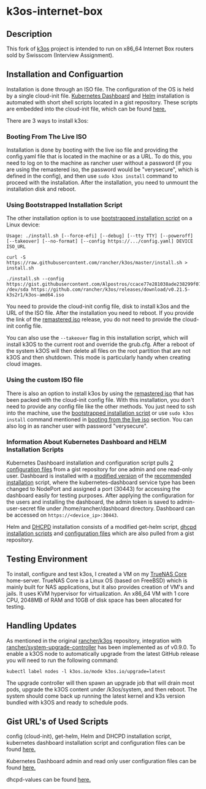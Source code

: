 # k3os-internet-box
## Description
This fork of [k3os](https://github.com/rancher/k3os) project is intended to run on x86_64 Internet Box routers sold by Swisscom (Interview Assignment).

## Installation and Configuartion
Installation is done through an ISO file. The configuration of the OS is held by a single cloud-init file. [Kubernetes Dashboard](https://github.com/kubernetes/dashboard) and [Helm](https://github.com/helm/helm) installation is automated with short shell scripts located in a gist repository. These scripts are embedded into the cloud-init file, which can be found [here.](https://gist.github.com/Alpostros/ccace77e281038ade238299f078bec1f) 

There are 3 ways to install k3os:
### Booting From The Live ISO
Installation is done by booting with the live iso file and providing the config.yaml file that is located in the machine or as a URL. To do this, you need to log on to the machine as rancher user without a password (if you are using the remastered iso, the password would be "verysecure", which is defined in the config), and then use ```sudo k3os install``` command to proceed with the installation. After the installation, you need to unmount the installation disk and reboot.
### Using Bootstrapped Installation Script
The other installation option is to use [bootstrapped installation script](https://github.com/rancher/k3os#bootstrapped-installation) on a Linux device:
```shell
Usage: ./install.sh [--force-efi] [--debug] [--tty TTY] [--poweroff] [--takeover] [--no-format] [--config https://.../config.yaml] DEVICE ISO_URL

curl -S https://raw.githubusercontent.com/rancher/k3os/master/install.sh > install.sh

./install.sh --config https://gist.githubusercontent.com/Alpostros/ccace77e281038ade238299f078bec1f/raw/cc61b10fe985ded947702bc530d35e0d204e30c7/config.yaml /dev/sda https://github.com/rancher/k3os/releases/download/v0.21.5-k3s2r1/k3os-amd64.iso
```
You need to provide the cloud-init config file, disk to install k3os and the URL of the ISO file. After the installation you need to reboot. If you provide the link of the [remastered iso]() release, you do not need to provide the cloud-init config file.

You can also use the ```--takeover``` flag in this installation script, which will install k3OS to the current root and override the grub.cfg. After a reboot of the system k3OS will then delete all files on the root partition that are not k3OS and then shutdown. This mode is particularly handy when creating cloud images.

###  Using the custom ISO file
There is also an option to install k3os by using the [remastered iso](https://github.com/Alpostros/k3os-internet-box/releases/tag/v0.21.5-k3s2r1) that has been packed with the cloud-init config file. With this installation, you don't need to provide any config file like the other methods. You just need to ssh into the machine, use the [bootstrapped installation script](#using-bootstrapped-installation-script) or use ```sudo k3os install``` command mentioned in [booting from the live iso](#booting-from-the-live-iso) section. You can also log in as rancher user with password "verysecure".


### Information About Kubernetes Dashboard and HELM Installation Scripts
Kubernetes Dashboard installation and configuration script pulls [2 configuration files](https://gist.github.com/Alpostros/fbcbbc6f8dac482a5d306841200c53d6) from a gist repository for one admin and one read-only user. Dashboard is installed with a [modified version](https://gist.github.com/Alpostros/ccace77e281038ade238299f078bec1f#file-kubernetes-dashboard-config-yaml) of the [recommended installation](https://raw.githubusercontent.com/kubernetes/dashboard/v2.6.1/aio/deploy/recommended.yaml) script, where the kubernetes-dashboard service type has been changed to NodePort and assigned a port (30443) for accessing the dashboard easily for testing purposes. After applying the configuration for the users and installing the dashboard, the admin token is saved to admin-user-secret file under /home/rancher/dashboard directory. Dashboard can be accessed on ```https://<device_ip>:30443```.

Helm and [DHCPD](https://artifacthub.io/packages/helm/pnnl-miscscripts/dhcpd) installation consists of a modified get-helm script, [dhcpd installation scripts](https://gist.github.com/Alpostros/ccace77e281038ade238299f078bec1f#file-install-helm-dhcpd-sh) and [configuration files](https://gist.github.com/Alpostros/0fc9825cffdad80be3a9fb95581e37ad) which are also pulled from a gist repository.

## Testing Environment
To install, configure and test k3os, I created a VM on my [TrueNAS Core](https://www.truenas.com/truenas-core/) home-server. TrueNAS Core is a Linux OS (based on FreeBSD) which is mainly built for NAS applications, but it also provides creation of VM's and jails. It uses KVM hypervisor for virtualization. An x86_64 VM with 1 core CPU, 2048MB of RAM and 10GB of disk space has been allocated for testing.

## Handling Updates
As mentioned in the original [rancher/k3os](https://github.com/rancher/k3os#automatic-upgrades) repository, integration with [rancher/system-upgrade-controller](https://github.com/rancher/system-upgrade-controller) has been implemented as of v0.9.0. To enable a k3OS node to automatically upgrade from the latest GitHub release you will need to run the following command:  
```shell
kubectl label nodes -l k3os.io/mode k3os.io/upgrade=latest
```
 
The upgrade controller will then spawn an upgrade job that will drain most pods, upgrade the k3OS content under /k3os/system, and then reboot. The system should come back up running the latest kernel and k3s version bundled with k3OS and ready to schedule pods.
## Gist URL's of Used Scripts

config (cloud-init), get-helm, Helm and DHCPD installation script, kubernetes dashboard installation script and configuration files can be found [here.](https://gist.github.com/Alpostros/ccace77e281038ade238299f078bec1f) 

Kubernetes Dashboard admin and read only user configuration files can be found [here.](https://gist.github.com/Alpostros/fbcbbc6f8dac482a5d306841200c53d6)

dhcpd-values can be found [here.](https://gist.github.com/Alpostros/0fc9825cffdad80be3a9fb95581e37ad)
